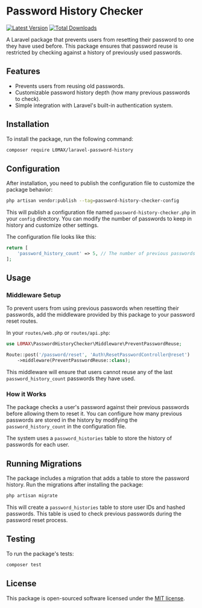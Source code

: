 # Password History Checker

[![Latest Version](https://img.shields.io/github/v/release/L0MAX/laravel-password-history.svg?style=flat-square)](https://github.com/L0MAX/laravel-password-history/releases)
[![Total Downloads](https://img.shields.io/packagist/dt/L0MAX/laravel-password-history.svg?style=flat-square)](https://packagist.org/packages/L0MAX/laravel-password-history)

A Laravel package that prevents users from resetting their password to one they have used before. This package ensures that password reuse is restricted by checking against a history of previously used passwords.

## Features
- Prevents users from reusing old passwords.
- Customizable password history depth (how many previous passwords to check).
- Simple integration with Laravel's built-in authentication system.

## Installation

To install the package, run the following command:

```bash
composer require L0MAX/laravel-password-history
```

## Configuration

After installation, you need to publish the configuration file to customize the package behavior:

```bash
php artisan vendor:publish --tag=password-history-checker-config
```

This will publish a configuration file named `password-history-checker.php` in your `config` directory. You can modify the number of passwords to keep in history and customize other settings.

The configuration file looks like this:

```php
return [
    'password_history_count' => 5, // The number of previous passwords to check
];
```

## Usage

### Middleware Setup
To prevent users from using previous passwords when resetting their passwords, add the middleware provided by this package to your password reset routes.

In your `routes/web.php` or `routes/api.php`:

```php
use L0MAX\PasswordHistoryChecker\Middleware\PreventPasswordReuse;

Route::post('/password/reset', 'Auth\ResetPasswordController@reset')
    ->middleware(PreventPasswordReuse::class);
```

This middleware will ensure that users cannot reuse any of the last `password_history_count` passwords they have used.

### How it Works
The package checks a user's password against their previous passwords before allowing them to reset it. You can configure how many previous passwords are stored in the history by modifying the `password_history_count` in the configuration file.

The system uses a `password_histories` table to store the history of passwords for each user.

## Running Migrations

The package includes a migration that adds a table to store the password history. Run the migrations after installing the package:

```bash
php artisan migrate
```

This will create a `password_histories` table to store user IDs and hashed passwords. This table is used to check previous passwords during the password reset process.

## Testing

To run the package's tests:

```bash
composer test
```

## License

This package is open-sourced software licensed under the [MIT license](LICENSE).
```